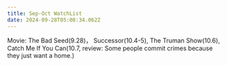 ```yaml
---
title: Sep-Oct WatchList
date: 2024-09-28T05:08:34.062Z
---
```







Movie: The Bad Seed(9.28)， Successor(10.4-5),  The Truman Show(10.6), Catch Me If You Can(10.7, review: Some people commit crimes because they just want a home.)